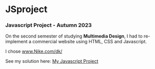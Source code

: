 # JSproject

### Javascript Project - Autumn 2023

On the second semester of studying **Multimedia Design**, I had to re-implement a commercial website using HTML, CSS and Javascript.

I chose www.Nike.com/dk/

See my solution here: [My Javascript Project](https://sarahpeled.github.io/JSproject/)
